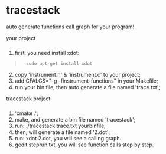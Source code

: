 tracestack
==========
auto generate functions call graph for your program!

your project
###
  1. first, you need install xdot: 
>       sudo apt-get install xdot
  2. copy 'instrument.h' & 'instrument.c' to your project;
  3. add CFALGS="-g -finstrument-functions" in your Makefile;
  4. run your bin file, then auto generate a file named 'trace.txt';


tracestack project
###
  1. 'cmake .';
  2. make, and generate a bin file named 'tracestack';
  3. run: ./tracestack trace.txt yourbinfile;
  4. then, will generate a file named '2.dot';
  5. run: xdot 2.dot, you will see a calling graph.
  6. gedit steprun.txt, you will see function calls step by step.
